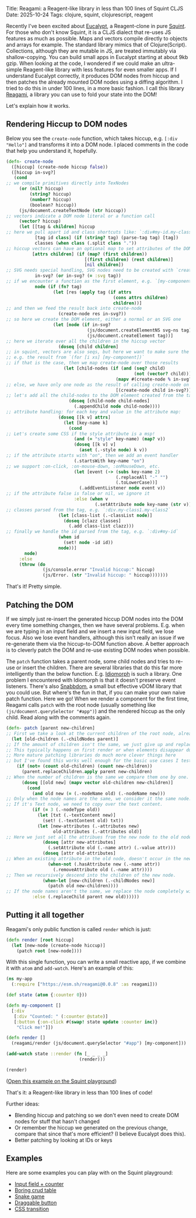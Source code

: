 Title: Reagami: a Reagent-like library in less than 100 lines of Squint CLJS
Date: 2025-10-24
Tags: clojure, squint, clojurescript, reagent

Recently I've been excited about [Eucalypt](https://github.com/chr15m/eucalypt), a
Reagent-clone in pure [Squint](https://github.com/squint-cljs/squint).  For
those who don't know Squint, it is a CLJS dialect that re-uses JS features as
much as possible. Maps and vectors compile directly to objects and arrays for
example. The standard library mimics that of Clojure(Script). Collections,
although they are mutable in JS, are treated immutably via shallow-copying.  You
can build small apps in Eucalypt starting at about 9kb gzip. When looking at the
code, I wondered if we could make an ultra-simple Reagent-like library with less
features for even smaller apps. If I understand Eucalypt correctly, it produces
DOM nodes from hiccup and then patches the already mounted DOM nodes using a
diffing algorithm. I tried to do this in under 100 lines, in a more basic
fashion.  I call this library [Reagami](https://github.com/borkdude/reagami), a
library you can use to fold your state into the DOM!

Let's explain how it works.

## Rendering Hiccup to DOM nodes

Below you see the `create-node` function, which takes hiccup, e.g. `[:div
"Hello"]` and transforms it into a DOM node.
I placed comments in the code that help you understand it, hopefully.

``` clojure
(defn- create-node
  ([hiccup] (create-node hiccup false))
  ([hiccup in-svg?]
   (cond
;; we compile primitives directly into TexNodes
     (or (nil? hiccup)
         (string? hiccup)
         (number? hiccup)
         (boolean? hiccup))
     (js/document.createTextNode (str hiccup))
;; vectors indicate a DOM node literal or a function call
     (vector? hiccup)
     (let [[tag & children] hiccup
;; here we pull apart id and class shortcuts like: `:div#my-id.my-class`
           [tag id class] (if (string? tag) (parse-tag tag) [tag])
           classes (when class (.split class "."))
;; hiccup vectors can have an optional map to set attributes of the DOM node
          [attrs children] (if (map? (first children))
                              [(first children) (rest children)]
                              [nil children])
;; SVG needs special handling, SVG nodes need to be created with `createElementNS`, see below
           in-svg? (or in-svg? (= :svg tag))
;; if we encounter a function as the first element, e.g. `[my-component]`, we call it
           node (if (fn? tag)
                  (let [res (apply tag (if attrs
                                         (cons attrs children)
                                         children))]
;; and then we feed the result back into create-node
                    (create-node res in-svg?))
;; so here we create the DOM element, either a normal or an SVG one
                  (let [node (if in-svg?
                               (js/document.createElementNS svg-ns tag)
                               (js/document.createElement tag))]
;; here we iterate over all the children in the hiccup vector
                    (doseq [child children]
;; in squint, vectors are also seqs, but here we want to make sure the result is list-like,
;; e.g. the result from `(for [i xs] [my-component])`
;; if that is the case, then we map create-node over those results
                      (let [child-nodes (if (and (seq? child)
                                                 (not (vector? child)))
                                          (mapv #(create-node % in-svg?) child)
;; else, we have only one node as the result of calling create-node on the child
                                          [(create-node child in-svg?)])]
;; let's add all the child-nodes to the DOM element created from the tag!
                        (doseq [child-node child-nodes]
                          (.appendChild node child-node))))
;; attribute handling: for each key and value in the attribute map:
                    (doseq [[k v] attrs]
                      (let [key-name k]
                        (cond
;; Let's create some CSS if the style attribute is a msp!
                          (and (= "style" key-name) (map? v))
                          (doseq [[k v] v]
                            (aset (.-style node) k v))
;; if the attribute starts with "on", then we add an event handler
                          (.startsWith key-name "on")
;; we support :on-click, :on-mouse-down, :onMouseDown, etc.
                          (let [event (-> (subs key-name 2)
                                          (.replaceAll "-" "")
                                          (.toLowerCase))]
                            (.addEventListener node event v))
;; if the attribute false is false or nil, we ignore it
                          :else (when v
                                  (.setAttribute node key-name (str v))))))
;; classes parsed from the tag, e.g. `:div.my-class1.my-class2`
                    (let [class-list (.-classList node)]
                      (doseq [clazz classes]
                        (.add class-list clazz)))
;; finally we handle the id parsed from the tag, e.g. `:div#my-id`
                    (when id
                      (set! node -id id))
                    node))]
       node)
     :else
     (throw (do
              (js/console.error "Invalid hiccup:" hiccup)
              (js/Error. (str "Invalid hiccup: " hiccup)))))))
```

That's it! Pretty simple.

## Patching the DOM

If we simply just re-insert the generated hiccup DOM nodes into the DOM every
time something changes, then we have several problems. E.g. when we are typing
in an input field and we insert a new input field, we lose focus. Also we lose
event handlers, although this isn't really an issue if we re-generate them via
the hiccup-to-DOM function above.  A better approach is to cleverly patch the
DOM and re-use existing DOM nodes when possible.

The `patch` function takes a parent node, some child nodes and tries to re-use
or insert the children. There are several libraries that do this far more
intelligently than the below
function. E.g. [Idiomorph](https://github.com/bigskysoftware/idiomorph) is such
a library. One problem I encountered with Idiomorph is that it doesn't preserve
event listeners. There's also [Snabbdom](https://github.com/snabbdom/snabbdom),
a small but effective vDOM library that you could use. But where's the fun in
that, if you can make your own naive patch function. Here we go! When we render
a component for the first time, Reagami calls `patch` with the root node
(usually something like `(js/document.querySelector "#app")`) and the rendered
hiccup as the only child. Read along with the comments again.

``` clojure
(defn- patch [parent new-children]
;; First we take a look at the current children of the root node, already mounted in the DOM
  (let [old-children (.-childNodes parent)]
;; If the amount of children isn't the same, we just give up and replace all the children with the new children.
;; This typically happens on first render or when elements disappear due to conditionals in the hiccup code.
;; More mature patching libraries do much more clever things here
;; but I've found this works well enough for the basic use cases I tested.
    (if (not= (count old-children) (count new-children))
      (parent.replaceChildren.apply parent new-children)
;; When the number of children is the same we compare them one by one.
      (doseq [[old new] (mapv vector old-children new-children)]
        (cond
          (and old new (= (.-nodeName old) (.-nodeName new)))
;; Only when the node names are the same, we consider it the same node.
;; If it's Text node, we need to copy over the text content.
          (if (= 3 (.-nodeType old))
            (let [txt (.-textContent new)]
              (set! (.-textContent old) txt))
            (let [new-attributes (.-attributes new)
                  old-attributes (.-attributes old)]
;; Here we just set all the attribues from the new node to the old node.
              (doseq [attr new-attributes]
                (.setAttribute old (.-name attr) (.-value attr)))
              (doseq [attr old-attributes]
;; When an existing attribute in the old node, doesn't occur in the new node, we remove it
                (when-not (.hasAttribute new (.-name attr))
                  (.removeAttribute old (.-name attr))))
;; Then we recursively descend into the children of the new node.
              (when-let [new-children (.-childNodes new)]
                (patch old new-children))))
;; If the node names aren't the same, we replace the node completely with the new node.
          :else (.replaceChild parent new old))))))
```

## Putting it all together

Reagami's only public function is called `render` which is just:

``` clojure
(defn render [root hiccup]
  (let [new-node (create-node hiccup)]
    (patch root [new-node])))
```

With this single function, you can write a small reactive app, if we combine it
with `atom` and `add-watch`.  Here's an example of this:

``` clojure
(ns my-app
  (:require ["https://esm.sh/reagami@0.0.8" :as reagami]))

(def state (atom {:counter 0}))

(defn my-component []
  [:div
   [:div "Counted: " (:counter @state)]
   [:button {:on-click #(swap! state update :counter inc)}
    "Click me!"]])

(defn render []
  (reagami/render (js/document.querySelector "#app") [my-component]))

(add-watch state ::render (fn [_ _ _ _]
                            (render)))

(render)
```

([Open this example on the Squint playground](https://squint-cljs.github.io/squint/?src=gzip%3AH4sIAAAAAAAAE3VQu27DMAzc%2FRWMssiDH2OhKUA%2BIaNhFKrE1G6jRySqQRDk3wvLitGl4iCCuDvekdsI5t5I7ysALgJe0xwQBjYR%2BSi6DqNp49QFlJ%2FSzIe%2B7ds3BkJGKKOxrquKazxDJEkIXJIz8BDKJUsYoH%2B%2BAHbZpJzxzqIlGMYKYBB6%2FqmgNMCOmaUFMOCbxCEr1%2BOK%2B0hEzsJDONuoy6y%2BYc%2FjTfpdMZC8Xr6NPVtVPxcqsGOGG9yxcdxMBbQaw2qHl1BdGfKv2GmnkkFL7TVhuJ%2FwgopcALaX3rMahr%2Bh1mNIrZubJDUVR0K85M4WhnfIldP8%2B%2FjKqLNe6X8BNOGTqawBAAA%3D))

That's it: a Reagent-like library in less than 100 lines of code!

Further ideas:

- Blending hiccup and patching so we don't even need to create DOM nodes for stuff that hasn't changed
- Or remember the hiccup we generated on the previous change, compare that since that's more efficient? (I believe Eucalypt does this).
- Better patching by looking at IDs or keys

## Examples

Here are some examples you can play with on the Squint playground:

- [Input field + counter](https://squint-cljs.github.io/squint/?src=gzip%3AH4sIAAAAAAAAE41TO2%2FbMBDe%2FSs%2BMyhADn5MHTg0AYqsXTIKRsGI54ipRDLkyYZh%2BL8X1KOCPVUcRB6%2Fx93pJH1GZ5xfAVIn%2BupdIlSiYY5Z73aUu21udonMh%2Bncy367334X0CZjCh2UWq2kpSMyGyZIw6HDVdeh90wJe%2BjchDM49XSbsR69Q3VYAZW27rRC2bz3zMHjqoPf1K2r%2F%2BBJ5rOJ60m5j7a8RjkfWN0KD%2BKtCednCMjx5mVAqyIOeW7IP1wMpNEXV5350tKQbhsS9Eci8rdRuIBiIsiYNpnTnfBw6XzsGVd9Mm1PkNP5zmZ5SlUj4L4qk3OoMXHl5ge%2BQbNJH8QYhZW6LZb%2F26O5%2B87Xaq4G4ufA6GgtZkXpjpJO5J8hB8pjFWqpo9IR4vVEHgNi0Zj79NhMkciKf70s%2Fr8Co7itxUGVNQ1OCoHL%2BIUE%2BZl3NtR9R563Xz2lyxu1VHORezIxijEfaQOHe3CdyDC9tlROENadxJy7zMRrbJyFWCRwT38P9rKNiSJ5q9Qyp4m8pTTOqpxGfjcFS96o%2BukXMNZuzobrZvoUWo%2BwQjx6VL8xrEORKfHRZNr%2FBf022K2GAwAA)
- [Boring crud table](https://squint-cljs.github.io/squint/?src=gzip%3AH4sIAAAAAAAAE71WS28bNxC%2B61dMaBSggKwc9FJgAyQu2lx7aI5b1qDEkcR6l1yTs3IEwf%2B94GOftpz0UgkS9jHzceabb4bkxkMjtVkB8NLhY6cdQsWORK0vb2%2FRNxt%2FvHUoD7LRDErpId%2BI9Xq14gr3sLeuKbTRBJfSyAaBsRUsPiUqTdocPgO5Dp%2BzqzU7BE%2BSELgk28CllEY3svZweX6BkZHCcuOaz30YBqRSRXJ%2FB5UIGfkn2b7rF9gbqOKleInMaySoYvC8%2BJQ90koxpfWVYEAr4J4ccCeNsk3RdVqt16%2BsAMCl93ZXaJPhqyFXrURPXfwrtQKtntfh0yfnsLEnHPOTLxLsWhWj7lGVDusBD2hygpTs3kIaAh1DzCgiIPVAe421KrRpOyqO0qga3QqA%2FYnUOeNBQn4IdJSUl%2FVwknWHoA3Egjeyfb8C6IxCBw94fg9Pmo7ZaO9sA9b8dpTmgIAnNBSUVUXPBzzHwENZc0lzEuF1LkDMJJjme77ZAEJB0h2QoIjLTFlOyZxkrdVnqKLIBslwj4%2FAU5nGNxPnIHG5rTFRAlXirtAqeus98ANSoPVuKYDBcuwTkSRXlQnsUno61wiXcmtd4Ir93H4Db2utYFvL3QNb9EtJ5xaBEX6jRTeWidwfCSbkKhbaL4eC3HxPNEuk2Fs%2Fwabnf9MX4FnkZNv%2FEJaYdH565%2BxTL%2BfYz%2Bnxdche1GOGw5Ti48BK1us%2BRHLJuipJQbWoeY8opjbltiOyBj5%2B3GzJhF%2FROt1Id960XV0XTh%2BONCX5UirtA6oCbiwBn8kydOCyILXePaRWeHX0ROk%2FHdEMCV6zAuCL%2BZBVfhX25Qh6dXJMlA3G0no902vojoFw9lWekAH7ojSxq1xCJHMkMPKqgjDdnMuenhu%2BmKG5sLNA2F%2Fdhw%2B%2F%2F8KEENPZ65GK0POvbSxpxiy2pRfajK%2Bjcy%2BhkND%2F3ePjjvZKW2cNX23rifMbnSxWy2L9kOrf1jxPi98NI3ce%2BO77%2BueT08E1MfNJoWcCZb8qxcbMhFhU1%2FeVVfqUjUIqm8l%2F4cnpFvuK0xGlGoTdKzY8B%2FaHbJCJfDO5EMMI2lqVdzTeyDYlXt2DFPPs%2F76UD3hOBxQ2zsiCDYeCuaCqyRyVo0D40Mt3s2FQTaQtxIQUZy0VO9u01qChBTc391XZOgTeusBJjylgNUL6ASxihY6zDvg%2F%2FlbZXdegoc1jh%2B78FWvckXXAbmTbshQXV5bs3HjnUBJ%2BqTHcAVP6xPrsuEd6B2FbYSMEzN0D3ZvWYYtGzc9k8diSRkI%2BFt%2FmhyFuqOZMpJEShPgkaXfsj5llcukPM%2FcQvyJAhudpwXz9L76X4DewCwAA)
- [Snake game](https://squint-cljs.github.io/squint/?src=gzip%3AH4sIAAAAAAAAE41WW4%2BjNhR%2Bz684y6iS2YoJTLsvZGenlbqqql2pUi9PiFYOPiSeGJu1HRI6yn%2BvbJNAZpnVECngw%2BfP534g0kBDuVwAkFzjlz3XCEW0tbY1%2BXKJprk126VGuqENjyCnBoZFGceLBWFYg%2BH%2FIdylMaxWsNGcBQG5S493aRwgFQoBWYAgrbZBcA9Z2h4Di5IVgrHUolOFWtXAU24k3SEUxTvI0hKKH8PtB3crYQVccsupgABbK9Yv4HzljGsoMkgdsFEdlxvQfLO1E0itFIMiC%2BwjnRNPUFTwDh%2FA6j2ezjZL0FQy1SSBolwAFMSJEi6ttz%2BGZ%2BvysrVRHSaDaW4nMQfavrkYD0BqCcVTvsPeQBGAzhp%2FVtCm9JEw9lQOihJeA5HKDu%2Fji%2F5mNJgItFBskTIgHVZQkO%2BBSLsFUnNtbHBjDGkcpO7INB6Z5q95jmzCkcXO9pmt1OIDkHvwGjnjZlESD4OzvNKkUtKELc5mzzG8Xu%2BtoBcd4nnVj0ExT5DOIvoJIptFbLlNDlSIByBKA3kPR%2B%2B099C%2FQHnlsA%2F3cDynyId76MPziwcZFPUDEKMahJuzt75z6YXGjt6J4%2FI5g3MV%2B5p2oj01RlVg7CXJayoMzqgyUeTVe0J4R3iI0hjOUH5kUkhzTshRGPwGTRyuxWK1gr94gxqEUu2CPJqlQfubtKg7KqY1d5emAf4J%2B7WimkGlpNVKmAW5pYx97FDaz9xYlKjh0SwPXDJ1gGiHPVMHGS2GCsXg8VBWO%2ByB3CbuhpdQTCsb9i1zN9eYXs4RT8y4%2FiqY14GlBmGH%2FbdzLfpZa3X4u41Cd7j31VikkJXx%2BTHJ5kvzOckvzu5nNMmE55U0n7G21zSuQQ8siX9%2BDc0fro9f8yQTolfwMK7PeRN6sptHicbKQlEcoS%2BhUkL5KBS5Fz%2FlRyBv4eiRMeS9W%2FVhNTkrP3Bmh%2FGWb9Ep6hdTSM2FCPyncShsaINJSMcwFHxWXQ%2BB6QA4wU8%2BrUKiFDnjXTijyE23gadBEfI2TONB60GjK%2BmVp3Jje4HwlK%2BVZqghytojGCU4g7Wg1S6a9Wu%2BptVuo9VeMohuEOvodBqAq1Xox%2BeKqJWGoqV6aNNjnv%2FjbQVirAb3Pj5BMUbF74g2GlFGl%2BCuVtNZPUF7R0UaWVSOUOdhUB1q%2FyfouXrIYYtyfngWucVjiP271MU8S1PXt6RNho%2BeIZpRcM4Jol%2FdKb93qN9EZVyOH0laKTeJ%2FcB4NEumqn2D0t5%2B2aPu%2F0SBlVUaohvatlFQgDBl1TW40kgtfhToVhAx3kXxpdWgfQMJZxCNFHC93X0h3bYaW5RsmvwapYt1yLvh8245CJ3eUIzZGSyijCUHaqvt0NvyPMDPrfFf8L%2FS0Tl5OGx4%2Fh8hQm1YdAoAAA%3D%3D)
- [Draggable button](https://squint-cljs.github.io/squint/?src=gzip%3AH4sIAAAAAAAAE5VWXY%2FjNBR9n19xCS%2BOtEm7EiDkIO0K2DfgAYQEiqqVG98k3nHtrO10Ekb978gfyfRr0dA%2BpI3P%2FfC5xychysKBCfUAQKjBz6MwCHXWOzdYutmgPZS23xhkHTuI99tyW36XAWUW0q1dnj88EI4t7CVrHoteSywGbeGZTvDNdgt09pfTgrKOOQTCnD4EyNsICRcmxRHfgTMjnnzaqoI%2FnZDCzdCOqnFCKxuyKGiktvgO6gnmnW%2BdKQ7kByC%2FMtdv2N4CKWACQqertvI8h2%2B3%2BQMA3OBnIHS%2Bj%2FfdpModuqKRApUrDDYOajy60IJEB7UBUnboftSj4kJ1PwXg7x5HysIx06EDPLo834UWnqnENqyFq8nfUKeHgNUDmHyh4cMRlYOeKS7RLBwc9GixOOgjFmkFat22FmM%2FrVp7W7qb%2FDZJmfr%2FK3QSSIpheeQlfuYL7N8Ldl6xuwQmogWS5jHB%2FJKDGLTovkojf17G2zJp8fRl2ATTWRs3HzrD%2FJ%2FrlyrKF30ufI3DGVsq0LfS9XHlq6rAoF8D12OMDP%2BksA4VmkhqGTFhOr%2BkFfhkN09Ccf0E2RqXQSp10w7XT%2BqlodjKJ7tptLJaYil1BzQgPdCTVlVegrBPCoMgQt2GPheBSTygcqson%2BkjzhbqoDGnh93pNSo9U0MceZjNlYBy8Enzm4HQG%2FnkvnJ%2BWpFVBRxboRBmPRoI7C48kFmPwKRBxmfo2RFBnNVIVAK5cwCSONchMs6%2FPD3G%2Bf8Z3U3OcVgzguuZS5Kxl5p5bbFxyJYtnWn0RTercLhhXcf2Eov96JxWUPvt1pSLo69V0%2F4tkMEU1hl4H05V5KOmEZ%2Bcx7pZ%2BvP2TyEUxwm%2BvxwiHbQV3nIhY3ur5egwu0JE7%2FJl7hgtZMOU5VBdxQR7iyE3XhtDrgL2rHnsjFcqZI2W2tAYVmWnKKbsN%2B2gR4MwSGQWs7BZ8tSjArK4QeIh5r4g4hVUvIaMGzpSxfs0XBNxAV7PCA3DT2f%2Fjl8swOxnwzo4YLbLd6tKjNauaPRh0Mo%2FO6JGrqWzwAPa%2B4U2wX64bkZvIeXnEc38B0psnDaQfc2GIU2IcO30JbgxyBx%2BiO4DGRfHdZokWHwhOGQvKeAyfK%2F5XA4GB1T8XO8GFffmGLwxvXZs0k3fN9SXe42vJIzz4om5pk8PFkpjyOr1EL47n9LfjwXT738B1bnPCBYJAAA%3D)
- [CSS transition](https://squint-cljs.github.io/squint/?src=gzip%3AH4sIAAAAAAAAE4VTuW7jMBDt9RUTpqGAlewU2YJVmgW2TykIAU2OLGZ5hRzZMYz8%2B0Ky4mNXSMRC5PDN45uL%2BwxOGl8AcJHwbTAJoWE9UcxitcLs6tyvEsqtdOZpXa%2FrnwyEzDCb2rIsCq6xg0ySELik4OAo%2BrDDBJ20GT8%2BIR424b1SwcXg0RM0bQHQCG12cBSZDhbhKPZGUw%2FsYb2O76yAfz%2FRo9n29AVgI9WfbQqD15UKNiTgpgM%2BC3qaVJbAEmoGbGMHZOUCCSXpsyETPLD%2FCNf1YwaUGX%2FAhOtCchfjkqYLbFFMVtIif6gfS3Y%2BlIu6tMnRygOwzuJi9NKara8MocvAFHrCtAR7HTKZ7lCp4GksxRfQU8xs3xtajE0NKY%2BAGMxE8XHBiOArF4aMEznc87yX8W7ulCHq8TfnwgcqFxwtyh1%2B6zg9yX5PZ4esPfdbCoEWG250aERMCDymKtO5GO10c9On7SffRDcOythUr3mlgxoceqrfBkyHZ7SoaMzEvYzxXD2uA4VbuEooCX9ZdFPqtdld1ZpnpDuojAZ2TQO3FJugD3VMGNHrsrwMWEKvMZ0C5fOIrmbjqB6a25ScxldqXe0lqX7OsBAnl%2Btq885D8wLTakfuEXB6ed7%2FBcFoSnxLBAAA)
